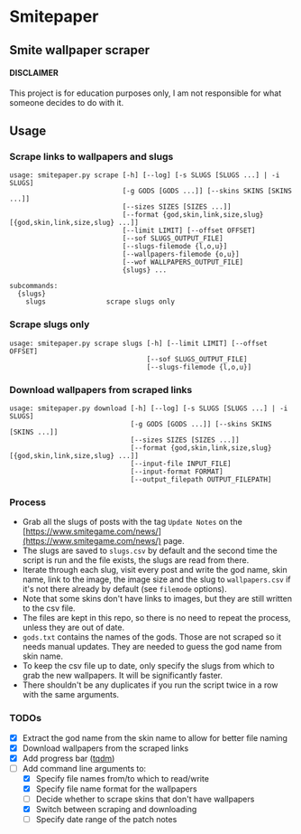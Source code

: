 # Smitepaper
## Smite wallpaper scraper

#### DISCLAIMER
This project is for education purposes only, I am not responsible for what someone decides to do with it.

## Usage

### Scrape links to wallpapers and slugs
```
usage: smitepaper.py scrape [-h] [--log] [-s SLUGS [SLUGS ...] | -i SLUGS]
                            [-g GODS [GODS ...]] [--skins SKINS [SKINS ...]]
                            [--sizes SIZES [SIZES ...]]
                            [--format {god,skin,link,size,slug} [{god,skin,link,size,slug} ...]]
                            [--limit LIMIT] [--offset OFFSET]
                            [--sof SLUGS_OUTPUT_FILE]
                            [--slugs-filemode {l,o,u}]
                            [--wallpapers-filemode {o,u}]
                            [--wof WALLPAPERS_OUTPUT_FILE]
                            {slugs} ...

subcommands:
  {slugs}
    slugs               scrape slugs only
```

### Scrape slugs only
```
usage: smitepaper.py scrape slugs [-h] [--limit LIMIT] [--offset OFFSET]
                                  [--sof SLUGS_OUTPUT_FILE]
                                  [--slugs-filemode {l,o,u}]
```

### Download wallpapers from scraped links
```
usage: smitepaper.py download [-h] [--log] [-s SLUGS [SLUGS ...] | -i SLUGS]
                              [-g GODS [GODS ...]] [--skins SKINS [SKINS ...]]
                              [--sizes SIZES [SIZES ...]]
                              [--format {god,skin,link,size,slug} [{god,skin,link,size,slug} ...]]
                              [--input-file INPUT_FILE]
                              [--input-format FORMAT]
                              [--output_filepath OUTPUT_FILEPATH]
```

### Process
- Grab all the slugs of posts with the tag `Update Notes` on the [https://www.smitegame.com/news/](https://www.smitegame.com/news/) page.
- The slugs are saved to `slugs.csv` by default and the second time the script is run and the file exists, the slugs are read from there.
- Iterate through each slug, visit every post and write the god name, skin name, link to the image, the image size and the slug to `wallpapers.csv` if it's not there already by default (see `filemode` options).
- Note that some skins don't have links to images, but they are still written to the csv file.
- The files are kept in this repo, so there is no need to repeat the process, unless they are out of date.
- `gods.txt` contains the names of the gods. Those are not scraped so it needs manual updates. They are needed to guess the god name from skin name.
- To keep the csv file up to date, only specify the slugs from which to grab the new wallpapers. It will be significantly faster.
- There shouldn't be any duplicates if you run the script twice in a row with the same arguments.

### TODOs
- [x] Extract the god name from the skin name to allow for better file naming
- [x] Download wallpapers from the scraped links
- [x] Add progress bar ([tqdm](https://github.com/tqdm/tqdm))
- [ ] Add command line arguments to:
    - [x] Specify file names from/to which to read/write
    - [x] Specify file name format for the wallpapers
    - [ ] Decide whether to scrape skins that don't have wallpapers
    - [x] Switch between scraping and downloading
    - [ ] Specify date range of the patch notes

